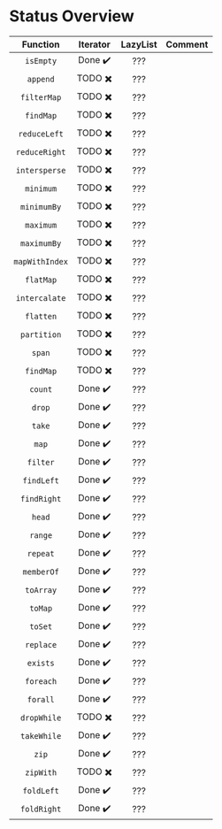 # Status Overview

|  Function      | Iterator                      | LazyList                      | Comment |
| :--------:     | :------:                      | :------:                      | ------- |
| `isEmpty`      | Done :heavy_check_mark:       | ???                           |         |
| `append`       | TODO :heavy_multiplication_x: | ???                           |         |
| `filterMap`    | TODO :heavy_multiplication_x: | ???                           |         |
| `findMap`      | TODO :heavy_multiplication_x: | ???                           |         |
| `reduceLeft`   | TODO :heavy_multiplication_x: | ???                           |         |
| `reduceRight`  | TODO :heavy_multiplication_x: | ???                           |         |
| `intersperse`  | TODO :heavy_multiplication_x: | ???                           |         |
| `minimum`      | TODO :heavy_multiplication_x: | ???                           |         |
| `minimumBy`    | TODO :heavy_multiplication_x: | ???                           |         |
| `maximum`      | TODO :heavy_multiplication_x: | ???                           |         |
| `maximumBy`    | TODO :heavy_multiplication_x: | ???                           |         |
| `mapWithIndex` | TODO :heavy_multiplication_x: | ???                           |         |
| `flatMap`      | TODO :heavy_multiplication_x: | ???                           |         |
| `intercalate`  | TODO :heavy_multiplication_x: | ???                           |         |
| `flatten`      | TODO :heavy_multiplication_x: | ???                           |         |
| `partition`    | TODO :heavy_multiplication_x: | ???                           |         |
| `span`         | TODO :heavy_multiplication_x: | ???                           |         |
| `findMap`      | TODO :heavy_multiplication_x: | ???                           |         |
| `count`        | Done :heavy_check_mark:       | ???                           |         |
| `drop`         | Done :heavy_check_mark:       | ???                           |         |
| `take`         | Done :heavy_check_mark:       | ???                           |         |
| `map`          | Done :heavy_check_mark:       | ???                           |         |
| `filter`       | Done :heavy_check_mark:       | ???                           |         |
| `findLeft`     | Done :heavy_check_mark:       | ???                           |         |
| `findRight`    | Done :heavy_check_mark:       | ???                           |         |
| `head`         | Done :heavy_check_mark:       | ???                           |         |
| `range`        | Done :heavy_check_mark:       | ???                           |         |
| `repeat`       | Done :heavy_check_mark:       | ???                           |         |
| `memberOf`    | Done :heavy_check_mark:       | ???                           |         |
| `toArray`      | Done :heavy_check_mark:       | ???                           |         |
| `toMap`        | Done :heavy_check_mark:       | ???                           |         |
| `toSet`        | Done :heavy_check_mark:       | ???                           |         |
| `replace`      | Done :heavy_check_mark:       | ???                           |         |
| `exists`       | Done :heavy_check_mark:       | ???                           |         |
| `foreach`      | Done :heavy_check_mark:       | ???                           |         |
| `forall`       | Done :heavy_check_mark:       | ???                           |         |
| `dropWhile`    | TODO :heavy_multiplication_x: | ???                           |         |
| `takeWhile`    | Done :heavy_check_mark:       | ???                           |         |
| `zip`          | Done :heavy_check_mark:       | ???                           |         |
| `zipWith`      | TODO :heavy_multiplication_x: | ???                           |         |
| `foldLeft`     | Done :heavy_check_mark:       | ???                           |         |
| `foldRight`    | Done :heavy_check_mark:       | ???                           |         |